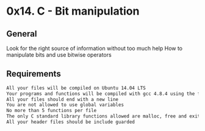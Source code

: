 # 0x14. C - Bit manipulation

## General
Look for the right source of information without too much help
How to manipulate bits and use bitwise operators

## Requirements
```bash
All your files will be compiled on Ubuntu 14.04 LTS
Your programs and functions will be compiled with gcc 4.8.4 using the flags -Wall -Werror -Wextra and -pedantic
All your files should end with a new line
You are not allowed to use global variables
No more than 5 functions per file
The only C standard library functions allowed are malloc, free and exit
All your header files should be include guarded
